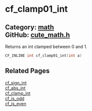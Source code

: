 [](../header.md ':include')

# cf_clamp01_int

Category: [math](/api_reference?id=math)  
GitHub: [cute_math.h](https://github.com/RandyGaul/cute_framework/blob/master/include/cute_math.h)  
---

Returns an int clamped between 0 and 1.

```cpp
CF_INLINE int cf_clamp01_int(int a)
```

## Related Pages

[cf_sign_int](/math/cf_sign_int.md)  
[cf_abs_int](/math/cf_abs_int.md)  
[cf_clamp_int](/math/cf_clamp_int.md)  
[cf_is_odd](/math/cf_is_odd.md)  
[cf_is_even](/math/cf_is_even.md)  
